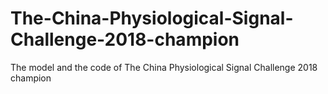 # The-China-Physiological-Signal-Challenge-2018-champion
The model and the code of The China Physiological Signal Challenge 2018 champion
